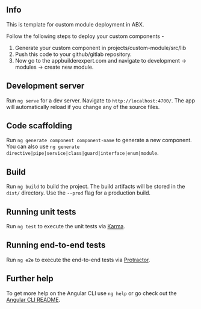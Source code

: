 ## Info
This is template for custom module deployment in ABX.

Follow the following steps to deploy your custom components - 
1. Generate your custom component in projects/custom-module/src/lib
2. Push this code to your github/gitlab repository.
3. Now go to the appbuilderexpert.com and navigate to development -> modules -> create new module.


## Development server

Run `ng serve` for a dev server. Navigate to `http://localhost:4700/`. The app will automatically reload if you change any of the source files.

## Code scaffolding

Run `ng generate component component-name` to generate a new component. You can also use `ng generate directive|pipe|service|class|guard|interface|enum|module`.

## Build

Run `ng build` to build the project. The build artifacts will be stored in the `dist/` directory. Use the `--prod` flag for a production build.

## Running unit tests

Run `ng test` to execute the unit tests via [Karma](https://karma-runner.github.io).

## Running end-to-end tests

Run `ng e2e` to execute the end-to-end tests via [Protractor](http://www.protractortest.org/).

## Further help

To get more help on the Angular CLI use `ng help` or go check out the [Angular CLI README](https://github.com/angular/angular-cli/blob/master/README.md).
